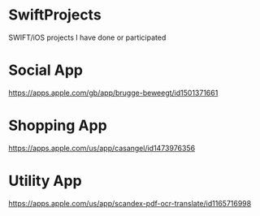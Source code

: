 # SwiftProjects
SWIFT/iOS projects I have done or participated

# Social App
https://apps.apple.com/gb/app/brugge-beweegt/id1501371661

# Shopping App
https://apps.apple.com/us/app/casangel/id1473976356

# Utility App
https://apps.apple.com/us/app/scandex-pdf-ocr-translate/id1165716998

